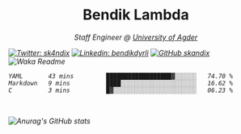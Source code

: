 <h1 align="center"> Bendik Lambda </h1>
<p align="center"><em>Staff Engineer @ <a href="http://www.uia.no">University of Agder</a></p>



[![Twitter: sk4ndix](https://img.shields.io/twitter/follow/sk4ndix?style=social)](https://twitter.com/sk4ndix)
[![Linkedin: bendikdyrli](https://img.shields.io/badge/-bendikdyrli-blue?style=flat-square&logo=Linkedin&logoColor=white&link=https://www.linkedin.com/in/bendikdyrli/)](https://www.linkedin.com/in/bendikdyrli/)
[![GitHub skandix](https://img.shields.io/github/followers/skandix?label=follow&style=social)](https://github.com/skandix)
![Waka Readme](https://github.com/skandix/skandix/workflows/Waka%20Readme/badge.svg)


<!--START_SECTION:waka-->
```text
YAML       43 mins         ██████████████████▓░░░░░░   74.70 % 
Markdown   9 mins          ████░░░░░░░░░░░░░░░░░░░░░   16.62 % 
C          3 mins          █▓░░░░░░░░░░░░░░░░░░░░░░░   06.23 % 
```
<!--END_SECTION:waka-->

  <br>
  
![Anurag's GitHub stats](https://github-readme-stats.vercel.app/api?username=skandix&show_icons=true&theme=tokyonight)


